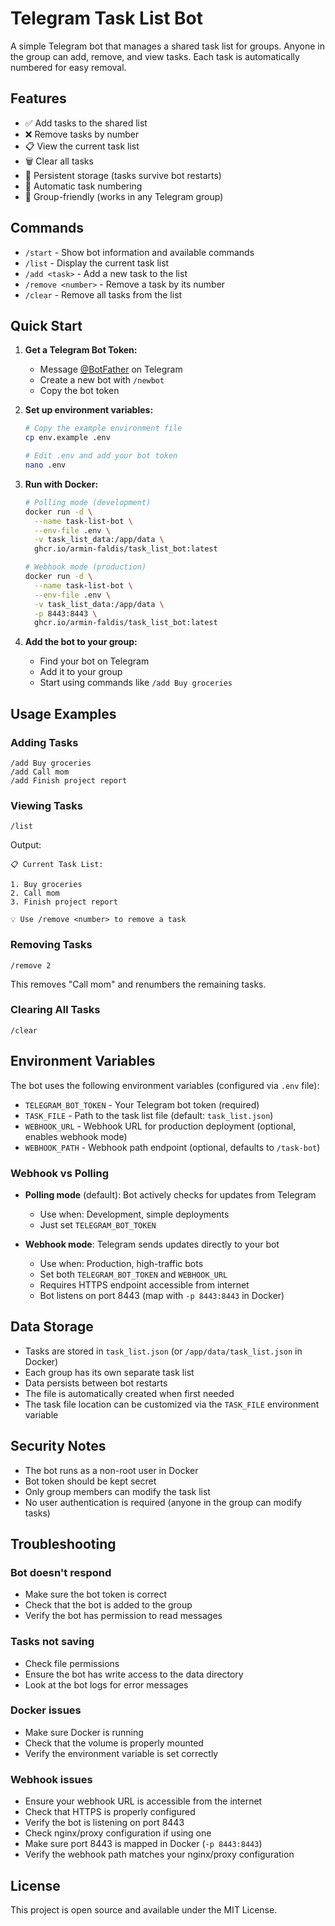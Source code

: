 # Telegram Task List Bot

A simple Telegram bot that manages a shared task list for groups. Anyone in the group can add, remove, and view tasks. Each task is automatically numbered for easy removal.

## Features

- ✅ Add tasks to the shared list
- ❌ Remove tasks by number
- 📋 View the current task list
- 🗑️ Clear all tasks
- 💾 Persistent storage (tasks survive bot restarts)
- 🔢 Automatic task numbering
- 👥 Group-friendly (works in any Telegram group)

## Commands

- `/start` - Show bot information and available commands
- `/list` - Display the current task list
- `/add <task>` - Add a new task to the list
- `/remove <number>` - Remove a task by its number
- `/clear` - Remove all tasks from the list

## Quick Start

1. **Get a Telegram Bot Token:**
   - Message [@BotFather](https://t.me/botfather) on Telegram
   - Create a new bot with `/newbot`
   - Copy the bot token

2. **Set up environment variables:**
   ```bash
   # Copy the example environment file
   cp env.example .env
   
   # Edit .env and add your bot token
   nano .env
   ```

3. **Run with Docker:**
   ```bash
   # Polling mode (development)
   docker run -d \
     --name task-list-bot \
     --env-file .env \
     -v task_list_data:/app/data \
     ghcr.io/armin-faldis/task_list_bot:latest
   
   # Webhook mode (production)
   docker run -d \
     --name task-list-bot \
     --env-file .env \
     -v task_list_data:/app/data \
     -p 8443:8443 \
     ghcr.io/armin-faldis/task_list_bot:latest
   ```

4. **Add the bot to your group:**
   - Find your bot on Telegram
   - Add it to your group
   - Start using commands like `/add Buy groceries`


## Usage Examples

### Adding Tasks
```
/add Buy groceries
/add Call mom
/add Finish project report
```

### Viewing Tasks
```
/list
```
Output:
```
📋 Current Task List:

1. Buy groceries
2. Call mom
3. Finish project report

💡 Use /remove <number> to remove a task
```

### Removing Tasks
```
/remove 2
```
This removes "Call mom" and renumbers the remaining tasks.

### Clearing All Tasks
```
/clear
```

## Environment Variables

The bot uses the following environment variables (configured via `.env` file):

- `TELEGRAM_BOT_TOKEN` - Your Telegram bot token (required)
- `TASK_FILE` - Path to the task list file (default: `task_list.json`)
- `WEBHOOK_URL` - Webhook URL for production deployment (optional, enables webhook mode)
- `WEBHOOK_PATH` - Webhook path endpoint (optional, defaults to `/task-bot`)

### Webhook vs Polling

- **Polling mode** (default): Bot actively checks for updates from Telegram
  - Use when: Development, simple deployments
  - Just set `TELEGRAM_BOT_TOKEN`

- **Webhook mode**: Telegram sends updates directly to your bot
  - Use when: Production, high-traffic bots
  - Set both `TELEGRAM_BOT_TOKEN` and `WEBHOOK_URL`
  - Requires HTTPS endpoint accessible from internet
  - Bot listens on port 8443 (map with `-p 8443:8443` in Docker)

## Data Storage

- Tasks are stored in `task_list.json` (or `/app/data/task_list.json` in Docker)
- Each group has its own separate task list
- Data persists between bot restarts
- The file is automatically created when first needed
- The task file location can be customized via the `TASK_FILE` environment variable

## Security Notes

- The bot runs as a non-root user in Docker
- Bot token should be kept secret
- Only group members can modify the task list
- No user authentication is required (anyone in the group can modify tasks)

## Troubleshooting

### Bot doesn't respond
- Make sure the bot token is correct
- Check that the bot is added to the group
- Verify the bot has permission to read messages

### Tasks not saving
- Check file permissions
- Ensure the bot has write access to the data directory
- Look at the bot logs for error messages

### Docker issues
- Make sure Docker is running
- Check that the volume is properly mounted
- Verify the environment variable is set correctly

### Webhook issues
- Ensure your webhook URL is accessible from the internet
- Check that HTTPS is properly configured
- Verify the bot is listening on port 8443
- Check nginx/proxy configuration if using one
- Make sure port 8443 is mapped in Docker (`-p 8443:8443`)
- Verify the webhook path matches your nginx/proxy configuration


## License

This project is open source and available under the MIT License.
